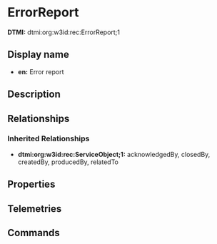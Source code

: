 # ErrorReport
**DTMI:** dtmi:org:w3id:rec:ErrorReport;1
## Display name
- **en:** Error report
## Description
## Relationships
### Inherited Relationships
* **dtmi:org:w3id:rec:ServiceObject;1:** acknowledgedBy, closedBy, createdBy, producedBy, relatedTo
## Properties
## Telemetries
## Commands
